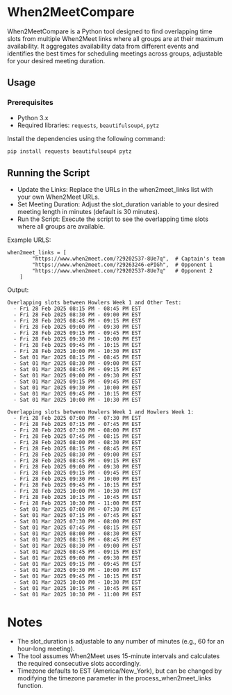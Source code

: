 # When2MeetCompare

When2MeetCompare is a Python tool designed to find overlapping time slots from multiple When2Meet links where all groups are at their maximum availability. It aggregates availability data from different events and identifies the best times for scheduling meetings across groups, adjustable for your desired meeting duration.

## Usage

### Prerequisites
- Python 3.x
- Required libraries: `requests`, `beautifulsoup4`, `pytz`

Install the dependencies using the following command:
```bash
pip install requests beautifulsoup4 pytz
```
## Running the Script
- Update the Links: Replace the URLs in the when2meet_links list with your own When2Meet URLs.
- Set Meeting Duration: Adjust the slot_duration variable to your desired meeting length in minutes (default is 30 minutes).
- Run the Script: Execute the script to see the overlapping time slots where all groups are available.

Example URLS:
```
when2meet_links = [
        "https://www.when2meet.com/?29202537-8Ue7q",  # Captain's team
        "https://www.when2meet.com/?29263246-ePIGh",  # Opponent 1
        "https://www.when2meet.com/?29202537-8Ue7q"   # Opponent 2
    ]
```
Output:
```
Overlapping slots between Howlers Week 1 and Other Test:
  - Fri 28 Feb 2025 08:15 PM - 08:45 PM EST
  - Fri 28 Feb 2025 08:30 PM - 09:00 PM EST
  - Fri 28 Feb 2025 08:45 PM - 09:15 PM EST
  - Fri 28 Feb 2025 09:00 PM - 09:30 PM EST
  - Fri 28 Feb 2025 09:15 PM - 09:45 PM EST
  - Fri 28 Feb 2025 09:30 PM - 10:00 PM EST
  - Fri 28 Feb 2025 09:45 PM - 10:15 PM EST
  - Fri 28 Feb 2025 10:00 PM - 10:30 PM EST
  - Sat 01 Mar 2025 08:15 PM - 08:45 PM EST
  - Sat 01 Mar 2025 08:30 PM - 09:00 PM EST
  - Sat 01 Mar 2025 08:45 PM - 09:15 PM EST
  - Sat 01 Mar 2025 09:00 PM - 09:30 PM EST
  - Sat 01 Mar 2025 09:15 PM - 09:45 PM EST
  - Sat 01 Mar 2025 09:30 PM - 10:00 PM EST
  - Sat 01 Mar 2025 09:45 PM - 10:15 PM EST
  - Sat 01 Mar 2025 10:00 PM - 10:30 PM EST

Overlapping slots between Howlers Week 1 and Howlers Week 1:
  - Fri 28 Feb 2025 07:00 PM - 07:30 PM EST
  - Fri 28 Feb 2025 07:15 PM - 07:45 PM EST
  - Fri 28 Feb 2025 07:30 PM - 08:00 PM EST
  - Fri 28 Feb 2025 07:45 PM - 08:15 PM EST
  - Fri 28 Feb 2025 08:00 PM - 08:30 PM EST
  - Fri 28 Feb 2025 08:15 PM - 08:45 PM EST
  - Fri 28 Feb 2025 08:30 PM - 09:00 PM EST
  - Fri 28 Feb 2025 08:45 PM - 09:15 PM EST
  - Fri 28 Feb 2025 09:00 PM - 09:30 PM EST
  - Fri 28 Feb 2025 09:15 PM - 09:45 PM EST
  - Fri 28 Feb 2025 09:30 PM - 10:00 PM EST
  - Fri 28 Feb 2025 09:45 PM - 10:15 PM EST
  - Fri 28 Feb 2025 10:00 PM - 10:30 PM EST
  - Fri 28 Feb 2025 10:15 PM - 10:45 PM EST
  - Fri 28 Feb 2025 10:30 PM - 11:00 PM EST
  - Sat 01 Mar 2025 07:00 PM - 07:30 PM EST
  - Sat 01 Mar 2025 07:15 PM - 07:45 PM EST
  - Sat 01 Mar 2025 07:30 PM - 08:00 PM EST
  - Sat 01 Mar 2025 07:45 PM - 08:15 PM EST
  - Sat 01 Mar 2025 08:00 PM - 08:30 PM EST
  - Sat 01 Mar 2025 08:15 PM - 08:45 PM EST
  - Sat 01 Mar 2025 08:30 PM - 09:00 PM EST
  - Sat 01 Mar 2025 08:45 PM - 09:15 PM EST
  - Sat 01 Mar 2025 09:00 PM - 09:30 PM EST
  - Sat 01 Mar 2025 09:15 PM - 09:45 PM EST
  - Sat 01 Mar 2025 09:30 PM - 10:00 PM EST
  - Sat 01 Mar 2025 09:45 PM - 10:15 PM EST
  - Sat 01 Mar 2025 10:00 PM - 10:30 PM EST
  - Sat 01 Mar 2025 10:15 PM - 10:45 PM EST
  - Sat 01 Mar 2025 10:30 PM - 11:00 PM EST

```
# Notes
- The slot_duration is adjustable to any number of minutes (e.g., 60 for an hour-long meeting).
- The tool assumes When2Meet uses 15-minute intervals and calculates the required consecutive slots accordingly.
- Timezone defaults to EST (America/New_York), but can be changed by modifying the timezone parameter in the process_when2meet_links function.
